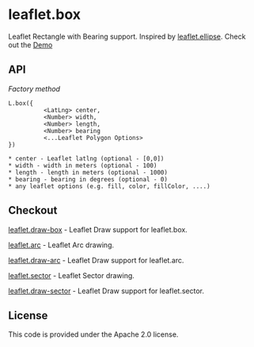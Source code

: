 # leaflet.box
Leaflet Rectangle with Bearing support. Inspired by [leaflet.ellipse](https://github.com/jdfergason/Leaflet.Ellipse). Check out the [Demo](https://jjwtay.github.io/leaflet.box/)

## API

*Factory method*

    L.box({
              <LatLng> center,
              <Number> width,
              <Number> length,
              <Number> bearing
              <...Leaflet Polygon Options>
    })

    * center - Leaflet latlng (optional - [0,0])
    * width - width in meters (optional - 100)
    * length - length in meters (optional - 1000)
    * bearing - bearing in degrees (optional - 0)
    * any leaflet options (e.g. fill, color, fillColor, ....)

## Checkout

[leaflet.draw-box](https://github.com/jjwtay/Leaflet.draw-box) - Leaflet Draw support for leaflet.box.

[leaflet.arc](https://github.com/jjwtay/leaflet.arc) - Leaflet Arc drawing.

[leaflet.draw-arc](https://github.com/jjwtay/leaflet.draw-arc) - Leaflet Draw support for leaflet.arc.

[leaflet.sector](https://github.com/jjwtay/leaflet.sector) - Leaflet Sector drawing.

[leaflet.draw-sector](https://github.com/jjwtay/leaflet.draw-sector) - Leaflet Draw support for leaflet.sector.


## License

This code is provided under the Apache 2.0 license.
